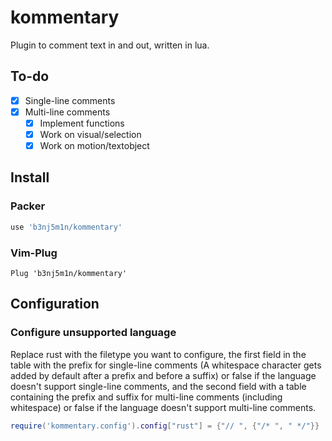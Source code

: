 # kommentary

Plugin to comment text in and out, written in lua.

## To-do

- [x] Single-line comments
- [x] Multi-line comments
  - [x] Implement functions
  - [x] Work on visual/selection
  - [x] Work on motion/textobject

## Install

### Packer

```lua
use 'b3nj5m1n/kommentary'
```

### Vim-Plug

```viml
Plug 'b3nj5m1n/kommentary'
```

## Configuration

### Configure unsupported language

Replace rust with the filetype you want to configure, the first field in the table with the prefix for single-line comments (A whitespace character gets added by default after a prefix and before a suffix) or false if the language doesn't support single-line comments, and the second field with a table containing the prefix and suffix for multi-line comments (including whitespace) or false if the language doesn't support multi-line comments.
```lua
require('kommentary.config').config["rust"] = {"// ", {"/* ", " */"}}
```
